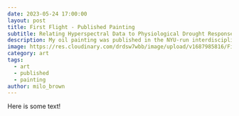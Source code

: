 ```yaml
---
date: 2023-05-24 17:00:00
layout: post
title: First Flight - Published Painting
subtitle: Relating Hyperspectral Data to Physiological Drought Response
description: My oil painting was published in the NYU-run interdisciplinary journal, "Caustic Frolic!"
image: https://res.cloudinary.com/drdsw7wbb/image/upload/v1687985816/First_Flight_lzecsa.jpg
category: art
tags:
  - art
  - published
  - painting
author: milo_brown
---
```


Here is some text!
